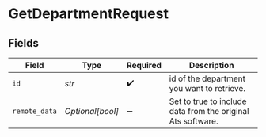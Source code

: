 # GetDepartmentRequest


## Fields

| Field                                                       | Type                                                        | Required                                                    | Description                                                 |
| ----------------------------------------------------------- | ----------------------------------------------------------- | ----------------------------------------------------------- | ----------------------------------------------------------- |
| `id`                                                        | *str*                                                       | :heavy_check_mark:                                          | id of the department you want to retrieve.                  |
| `remote_data`                                               | *Optional[bool]*                                            | :heavy_minus_sign:                                          | Set to true to include data from the original Ats software. |